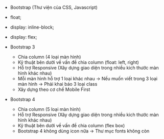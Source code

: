 - Bootstrap (Thư viện của CSS, Javascript)

- float;
- display: inline-block;
- display: flex;

- Bootstrap 3
  + Chia column (4 loại màn hình)
  + Kỹ thuật bên dưới về vấn đề chia column (float: left, right)
  + Hỗ trợ Responsive (Xây dựng giao diện trong nhiều kich thước màn hình khác nhau)
  + Mỗi màn hình hỗ trợ 1 loại khác nhau
    -> Nếu muốn viết trong 3 loại màn hình -> Phải khai báo 3 loại class
  + Xây dựng theo cơ chế Mobile First 


- Bootstrap 4
  + Chia column (5 loại màn hình)
  + Hỗ trợ Responsive (Xây dựng giao diện trong nhiều kich thước màn hình khác nhau)
  + Kỹ thuật bên dưới về vấn đề chia column (flex box)
  + Bootstrap 4 không dùng icon nữa -> Thư mục fonts không còn